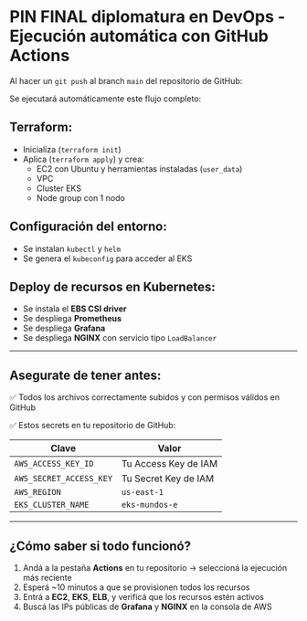 # PIN FINAL diplomatura en DevOps - Ejecución automática con GitHub Actions

Al hacer un `git push` al branch `main` del repositorio de GitHub:

Se ejecutará automáticamente este flujo completo:

## Terraform:
- Inicializa (`terraform init`)
- Aplica (`terraform apply`) y crea:
  - EC2 con Ubuntu y herramientas instaladas (`user_data`)
  - VPC
  - Cluster EKS
  - Node group con 1 nodo

## Configuración del entorno:
- Se instalan `kubectl` y `helm`
- Se genera el `kubeconfig` para acceder al EKS

## Deploy de recursos en Kubernetes:
- Se instala el **EBS CSI driver**
- Se despliega **Prometheus**
- Se despliega **Grafana**
- Se despliega **NGINX** con servicio tipo `LoadBalancer`

---

## Asegurate de tener antes:

✅ Todos los archivos correctamente subidos y con permisos válidos en GitHub

✅ Estos secrets en tu repositorio de GitHub:

| Clave                  | Valor                    |
|------------------------|--------------------------|
| `AWS_ACCESS_KEY_ID`    | Tu Access Key de IAM     |
| `AWS_SECRET_ACCESS_KEY`| Tu Secret Key de IAM     |
| `AWS_REGION`           | `us-east-1`              |
| `EKS_CLUSTER_NAME`     | `eks-mundos-e`           |

---

## ¿Cómo saber si todo funcionó?

1. Andá a la pestaña **Actions** en tu repositorio → seleccioná la ejecución más reciente
2. Esperá ~10 minutos a que se provisionen todos los recursos
3. Entrá a **EC2**, **EKS**, **ELB**, y verificá que los recursos estén activos
4. Buscá las IPs públicas de **Grafana** y **NGINX** en la consola de AWS